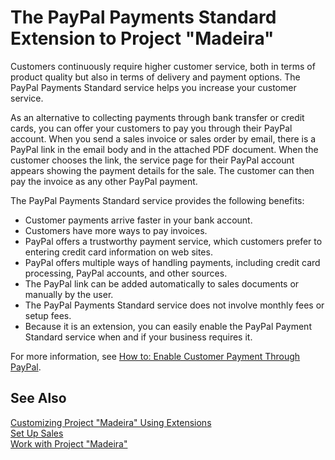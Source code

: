 <properties
	pageTitle="PayPal Payments Standard| Project “Madeira”"
        description="Provides information about the PayPal Payments Standard extension"
        services=""
        documentationCenter="Madeira"
        authors="sgroespe"/>

# The PayPal Payments Standard Extension to Project "Madeira"
Customers continuously require higher customer service, both in terms of product quality but also in terms of delivery and payment options. The PayPal Payments Standard service helps you increase your customer service.

As an alternative to collecting payments through bank transfer or credit cards, you can offer your customers to pay you through their PayPal account. When you send a sales invoice or sales order by email, there is a PayPal link in the email body and in the attached PDF document. When the customer chooses the link, the service page for their PayPal account appears showing the payment details for the sale. The customer can then pay the invoice as any other PayPal payment.

The PayPal Payments Standard service provides the following benefits:

- Customer payments arrive faster in your bank account.
- Customers have more ways to pay invoices.
- PayPal offers a trustworthy payment service, which customers prefer to entering credit card information on web sites.
- PayPal offers multiple ways of handling payments, including credit card processing, PayPal accounts, and other sources.
- The PayPal link can be added automatically to sales documents or manually by the user.
- The PayPal Payments Standard service does not involve monthly fees or setup fees.
- Because it is an extension, you can easily enable the PayPal Payment Standard service when and if your business requires it.  

For more information, see [How to: Enable Customer Payment Through PayPal](sales-how-enable-customer-payments-paypal.md).

## See Also  
[Customizing Project "Madeira" Using Extensions](ui-extensions.md)  
[Set Up Sales](sales-setup-sales.md)  
[Work with Project "Madeira"](ui-work-product.md)
